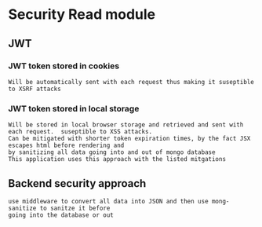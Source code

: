 # Security Read module
## JWT
### JWT token stored in cookies
    Will be automatically sent with each request thus making it suseptible to XSRF attacks
### JWT token stored in local storage
    Will be stored in local browser storage and retrieved and sent with each request.  suseptible to XSS attacks.
    Can be mitigated with shorter token expiration times, by the fact JSX escapes html before rendering and
    by sanitizing all data going into and out of mongo database
    This application uses this approach with the listed mitgations
## Backend security approach
    use middleware to convert all data into JSON and then use mong-sanitize to sanitze it before
    going into the database or out
